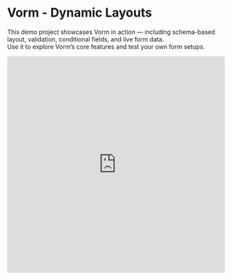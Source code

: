 # Vorm - Dynamic Layouts

This demo project showcases Vorm in action — including schema-based layout, validation, conditional fields, and live form data.  
Use it to explore Vorm’s core features and test your own form setups.

<iframe
  src="https://stackblitz.com/edit/vitejs-vite-fj6nyh4z?embed=1&view=preview"
  width="100%"
  height="500"
  frameborder="0"
  allow="accelerometer; camera; microphone; midi; geolocation; encrypted-media"
></iframe>
